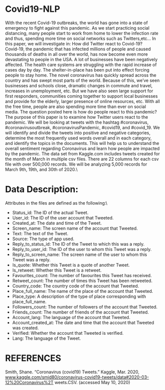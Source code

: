 # Covid19-NLP
With the recent Covid-19 outbreaks, the world has gone into a state of emergency to fight against this pandemic. As we start practicing social distancing, many people start to work from home to lower the infection rate and thus, spending more time on social networks such as Twitters,etc... In this paper, we will investigate in: How did Twitter react to Covid-19?\
Covid-19, the pandemic that has infected millions of people and caused thousands of deaths in all over the world, has now become even more devastating to people in the USA. A lot of businesses have been negatively affected. The health care systems are struggling with the rapid increase of cases day by day. The shelter-in-place has been put into effect forcing people to stay home. The novel coronavirus has quickly spread across the country and has swept most parts of the world. Because of this, we’ve seen businesses and schools close, dramatic changes in commute and travel, increases in unemployment, etc. But we have also seen large support for first responders, communities coming together to support local businesses and provide for the elderly, larger presence of online resources, etc. With all the free time, people are also spending more time than ever on social media. The question posted here is how do people react to this pandemic? The purpose of this paper is to examine how Twitter users react to the pandemic. We will be looking at tweets with the hashtag #coronavirus, #coronavirusoutbreak, #coronavirusPandemic, #covid19, and #covid_19. We will identify and divide the tweets into positive and negative categories, determine the most frequently used words overall and in each category, and identify the topics in the documents. This will help us to understand the overall sentiment regarding Coronavirus and learn how people are impacted by the pandemic. The data set from Kaggle.com includes tweets created for the month of March in multiple csv files. There are 22 columns for each csv file with over 500,000 records. We will be analyzing 5,000 records for March 9th, 19th, and 30th of 2020.\
# Data Description:
Attributes in the files are defined as the following:\

*	Status_id: The ID of the actual Tweet.
*	User_id: The ID of the user account that Tweeted.
*	Created_at: The date and time of the Tweet.
*	Screen_name: The screen name of the account that Tweeted.
*	Text: The text of the Tweet.
*	Source: The type of app used.
*	Reply_to_status_id: The ID of the Tweet to which this was a reply.
*	Reply_to_user_id: The ID of the user to whom this Tweet was a reply.
*	Reply_to_screen_name: The screen name of the user to whom this Tweet was a reply.
*	Is_quote: Whether this Tweet is a quote of another Tweet.
*	Is_retweet: Whether this Tweet is a retweet.
*	Favourites_count: The number of favourites this Tweet has received.
*	Retweet_count: The number of times this Tweet has been retweeted.
*	Country_code: The country code of the account that Tweeted.
*	Place_full_name: The name of the place of the account that Tweeted.
*	Place_type: A description of the type of place corresponding with place_full_name.
*	Followers_count: The number of followers of the account that Tweeted.
*	Friends_count: The number of friends of the account that Tweeted.
*	Account_lang: The language of the account that Tweeted.
*	Account_created_at: The date and time that the account that Tweeted was created.
*	Verified: Whether the account that Tweeted is verified.
*	Lang: The language of the Tweet.

# REFERENCES

Smith, Shane. “Coronavirus (covid19) Tweets.” Kaggle, Mar. 2020,
www.kaggle.com/smid80/coronavirus-covid19-tweets/data#2020-03-12%20Coronavirus%2T
weets.CSV. (accessed May 10, 2020)


